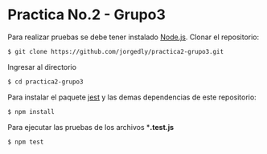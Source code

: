 # Practica No.2 - Grupo3

Para realizar pruebas se debe tener instalado [Node.js](https://nodejs.org/).
Clonar el repositorio:
```sh
$ git clone https://github.com/jorgedly/practica2-grupo3.git
```
Ingresar al directorio
```sh
$ cd practica2-grupo3
```
Para instalar el paquete [jest](https://www.npmjs.com/package/jest) y las demas dependencias de este repositorio:
```sh
$ npm install
```
Para ejecutar las pruebas de los archivos ***.test.js**
```sh
$ npm test
```
